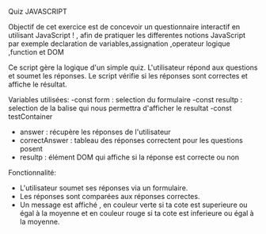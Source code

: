 Quiz JAVASCRIPT

Objectif de cet exercice est de concevoir un questionnaire interactif en utilisant JavaScript ! , afin de pratiquer les differentes
notions JavaScript par exemple declaration de variables,assignation ,operateur logique ,function et DOM

Ce script gère la logique d'un simple quiz.
L'utilisateur répond aux questions et soumet les réponses.
Le script vérifie si les réponses sont correctes et affiche le résultat.

Variables utilisées:
-const form : selection du formulaire
-const resultp : selection de la balise qui nous permettra d'afficher le resultat
-const testContainer

- answer : récupère les réponses de l'utilisateur
- correctAnswer : tableau des réponses correctent pour les questions posent
- resultp : élément DOM qui affiche si la réponse est correcte ou non

Fonctionnalité:

- L'utilisateur soumet ses réponses via un formulaire.
- Les réponses sont comparées aux réponses correctes.
- Un message est affiché , en couleur verte si ta cote
  est superieure ou égal à la moyenne et en couleur rouge si
  ta cote est inferieure ou égal à la moyenne.
